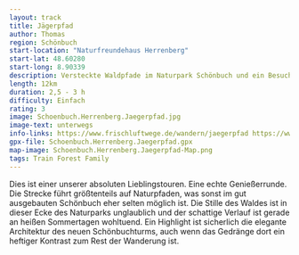 ```yaml
---
layout: track
title: Jägerpfad
author: Thomas
region: Schönbuch
start-location: "Naturfreundehaus Herrenberg"
start-lat: 48.60280
start-long: 8.90339
description: Versteckte Waldpfade im Naturpark Schönbuch und ein Besuch beim neuen Schönbuchturm.
length: 12km
duration: 2,5 - 3 h
difficulty: Einfach
rating: 3
image: Schoenbuch.Herrenberg.Jaegerpfad.jpg
image-text: unterwegs
info-links: https://www.frischluftwege.de/wandern/jaegerpfad https://www.inslichtruecken.de
gpx-file: Schoenbuch.Herrenberg.Jaegerpfad.gpx
map-image: Schoenbuch.Herrenberg.Jaegerpfad-Map.png
tags: Train Forest Family
---
```




Dies ist einer unserer absoluten Lieblingstouren. Eine echte Genießerrunde. Die Strecke führt größtenteils auf Naturpfaden, was sonst im gut ausgebauten Schönbuch eher selten möglich ist. Die Stille des Waldes ist in dieser Ecke des Naturparks unglaublich und der schattige Verlauf ist gerade an heißen Sommertagen wohltuend. Ein Highlight ist sicherlich die elegante Architektur des neuen Schönbuchturms, auch wenn das Gedränge dort ein heftiger Kontrast zum Rest der Wanderung ist. 


